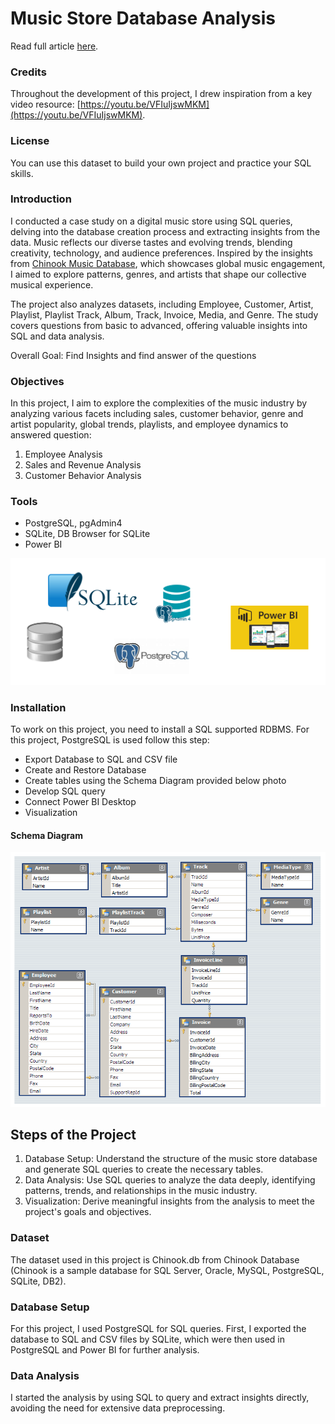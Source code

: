 
# Music Store Database Analysis

Read full article [here](https://kanangnut.github.io/Music-Store-Database-Analysis/).

### Credits
Throughout the development of this project, I drew inspiration from a key video resource: [https://youtu.be/VFIuIjswMKM](https://youtu.be/VFIuIjswMKM).

### License
You can use this dataset to build your own project and practice your SQL skills.

### Introduction
I conducted a case study on a digital music store using SQL queries, delving into the database creation process and extracting insights from the data. Music reflects our diverse tastes and evolving trends, blending creativity, technology, and audience preferences. Inspired by the insights from [Chinook Music Database](https://www.kaggle.com/datasets/samaxtech/chinook-music-store-data), which showcases global music engagement, I aimed to explore patterns, genres, and artists that shape our collective musical experience.

The project also analyzes datasets, including Employee, Customer, Artist, Playlist, Playlist Track, Album, Track, Invoice, Media, and Genre. The study covers questions from basic to advanced, offering valuable insights into SQL and data analysis.

Overall Goal: Find Insights and find answer of the questions

### Objectives
In this project, I aim to explore the complexities of the music industry by analyzing various facets including sales, customer behavior, genre and artist popularity, global trends, playlists, and employee dynamics to answered question:

1. Employee Analysis
2. Sales and Revenue Analysis
3. Customer Behavior Analysis

### Tools 
- PostgreSQL, pgAdmin4
- SQLite, DB Browser for SQLite
- Power BI

![alt text](https://github.com/Kanangnut/Music-Store-Database-Analysis/blob/main/image/tools.png?raw=true)

### Installation
To work on this project, you need to install a SQL supported RDBMS. For this project, PostgreSQL is used follow this step:
- Export Database to SQL and CSV file
- Create and Restore Database
- Create tables using the Schema Diagram provided below photo
- Develop SQL query
- Connect Power BI Desktop
- Visualization

#### Schema Diagram
![alt text](https://github.com/Kanangnut/Music-Store-Database-Analysis/blob/main/image/MusicDatabaseSchema.png?raw=true)

## Steps of the Project
1. Database Setup: Understand the structure of the music store database and generate SQL queries to create the necessary tables.<br>
2. Data Analysis: Use SQL queries to analyze the data deeply, identifying patterns, trends, and relationships in the music industry.<br>
3. Visualization: Derive meaningful insights from the analysis to meet the project's goals and objectives.<br>

### Dataset
The dataset used in this project is Chinook.db from Chinook Database (Chinook is a sample database for SQL Server, Oracle, MySQL, PostgreSQL, SQLite, DB2).

### Database Setup
For this project, I used PostgreSQL for SQL queries. First, I exported the database to SQL and CSV files by SQLite, which were then used in PostgreSQL and Power BI for further analysis.

### Data Analysis
I started the analysis by using SQL to query and extract insights directly, avoiding the need for extensive data preprocessing.





















